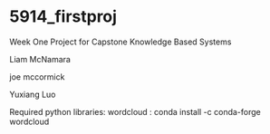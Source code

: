 # 5914_firstproj

Week One Project for Capstone Knowledge Based Systems

Liam McNamara

joe mccormick

Yuxiang Luo

Required python libraries:
wordcloud : conda install -c conda-forge wordcloud
